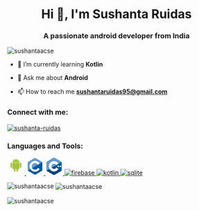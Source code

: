 <h1 align="center">Hi 👋, I'm Sushanta Ruidas</h1>
<h3 align="center">A passionate android developer from India</h3>

<p align="left"> <img src="https://komarev.com/ghpvc/?username=sushantaacse&label=Profile%20views&color=0e75b6&style=flat" alt="sushantaacse" /> </p>

- 🌱 I’m currently learning **Kotlin**

- 💬 Ask me about **Android**

- 📫 How to reach me **sushantaruidas95@gmail.com**

<h3 align="left">Connect with me:</h3>
<p align="left">
<a href="https://linkedin.com/in/sushanta-ruidas" target="blank"><img align="center" src="https://raw.githubusercontent.com/rahuldkjain/github-profile-readme-generator/master/src/images/icons/Social/linked-in-alt.svg" alt="sushanta-ruidas" height="30" width="40" /></a>
</p>

<h3 align="left">Languages and Tools:</h3>
<p align="left"> <a href="https://developer.android.com" target="_blank" rel="noreferrer"> <img src="https://raw.githubusercontent.com/devicons/devicon/master/icons/android/android-original-wordmark.svg" alt="android" width="40" height="40"/> </a> <a href="https://www.cprogramming.com/" target="_blank" rel="noreferrer"> <img src="https://raw.githubusercontent.com/devicons/devicon/master/icons/c/c-original.svg" alt="c" width="40" height="40"/> </a> <a href="https://www.w3schools.com/cpp/" target="_blank" rel="noreferrer"> <img src="https://raw.githubusercontent.com/devicons/devicon/master/icons/cplusplus/cplusplus-original.svg" alt="cplusplus" width="40" height="40"/> </a> <a href="https://firebase.google.com/" target="_blank" rel="noreferrer"> <img src="https://www.vectorlogo.zone/logos/firebase/firebase-icon.svg" alt="firebase" width="40" height="40"/> </a> <a href="https://kotlinlang.org" target="_blank" rel="noreferrer"> <img src="https://www.vectorlogo.zone/logos/kotlinlang/kotlinlang-icon.svg" alt="kotlin" width="40" height="40"/> </a> <a href="https://www.sqlite.org/" target="_blank" rel="noreferrer"> <img src="https://www.vectorlogo.zone/logos/sqlite/sqlite-icon.svg" alt="sqlite" width="40" height="40"/> </a> </p>

<p><img align="left" src="https://github-readme-stats.vercel.app/api/top-langs?username=sushantaacse&show_icons=true&locale=en&layout=compact" alt="sushantaacse" /></p>

<p>&nbsp;<img align="center" src="https://github-readme-stats.vercel.app/api?username=sushantaacse&show_icons=true&locale=en" alt="sushantaacse" /></p>

<p><img align="center" src="https://github-readme-streak-stats.herokuapp.com/?user=sushantaacse&" alt="sushantaacse" /></p>
